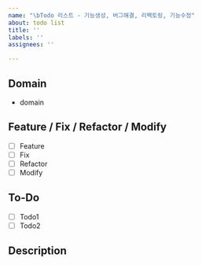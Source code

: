 ```yaml
---
name: "\bTodo 리스트 - 기능생성, 버그해결, 리팩토링, 기능수정"
about: todo list
title: ''
labels: ''
assignees: ''

---
```


## Domain
- domain

## Feature / Fix / Refactor / Modify
- [ ] Feature
- [ ] Fix
- [ ] Refactor
- [ ] Modify

## To-Do
- [ ] Todo1
- [ ] Todo2

## Description

